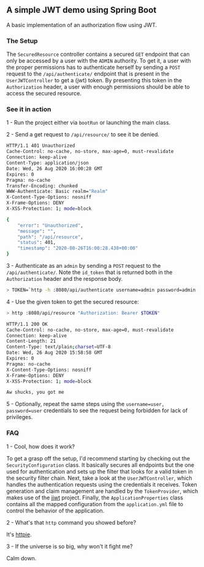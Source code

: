 ## A simple JWT demo using Spring Boot

A basic implementation of an authorization flow using JWT.

### The Setup

The `SecuredResource` controller contains a secured `GET` endpoint that can only be accessed
by a user with the `ADMIN` authority. To get it, a user with the proper permissions has to 
authenticate herself by sending a `POST` request to the `/api/authenticate/` endpoint that 
is present in the `UserJWTController` to get a (jwt) token. 
By presenting this token in the `Authorization` header, a user with enough permissions should 
be able to access the secured resource.

### See it in action

1 - Run the project either via `bootRun` or launching the main class.

2 - Send a get request to `/api/resource/` to see it be denied.

```bash
HTTP/1.1 401 Unauthorized
Cache-Control: no-cache, no-store, max-age=0, must-revalidate
Connection: keep-alive
Content-Type: application/json
Date: Wed, 26 Aug 2020 16:00:28 GMT
Expires: 0
Pragma: no-cache
Transfer-Encoding: chunked
WWW-Authenticate: Basic realm="Realm"
X-Content-Type-Options: nosniff
X-Frame-Options: DENY
X-XSS-Protection: 1; mode=block

{
    "error": "Unauthorized",
    "message": "",
    "path": "/api/resource",
    "status": 401,
    "timestamp": "2020-08-26T16:00:28.438+00:00"
}
```

3 - Authenticate as an `admin` by sending a `POST` request to the `/api/authenticate/`. Note the `id_token` that is returned both in the `Authorization` header and the response body.
```bash
> TOKEN=`http -h :8080/api/authenticate username=admin password=admin | grep Authorization | awk '{print $3}'`
```

4 - Use the given token to get the secured resource:

```bash
> http :8080/api/resource "Authorization: Bearer $TOKEN"                                                                                                       

HTTP/1.1 200 OK
Cache-Control: no-cache, no-store, max-age=0, must-revalidate
Connection: keep-alive
Content-Length: 21
Content-Type: text/plain;charset=UTF-8
Date: Wed, 26 Aug 2020 15:58:58 GMT
Expires: 0
Pragma: no-cache
X-Content-Type-Options: nosniff
X-Frame-Options: DENY
X-XSS-Protection: 1; mode=block

Aw shucks, you got me
```

5 - Optionally, repeat the same steps using the `username=user, password=user` credentials to see the request being forbidden for lack of privileges.

### FAQ

1 - Cool, how does it work?

To get a grasp off the setup, I'd recommend starting by checking out the `SecurityConfiguration` class. 
It basically secures all endpoints but the one used for authentication and sets up the filter
that looks for a valid token in the security filter chain.
Next, take a look at the `UserJWTController`, which handles the authentication requests using the credentials
it receives. 
Token generation and claim management are handled by the `TokenProvider`, which makes use of the [jjwt](https://github.com/jwtk/jjwt) project.
Finally, the `ApplicationProperties` class contains all the mapped configuration from the `application.yml` file to control the behavior of the application.

2 - What's that `http` command you showed before?

It's [httpie](https://httpie.org/).

3 - If the universe is so big, why won't it fight me?

Calm down.